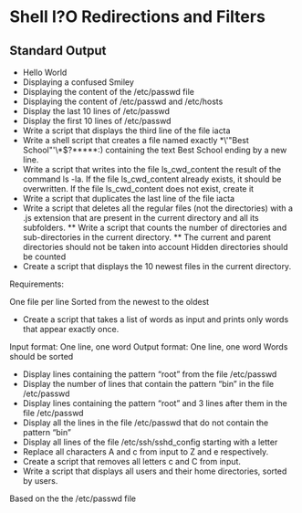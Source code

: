 # Shell I?O Redirections and Filters
## Standard Output
* Hello World
* Displaying a confused Smiley
* Displaying the content of the /etc/passwd file
* Displaying the content of /etc/passwd and /etc/hosts
* Display the last 10 lines of /etc/passwd
* Display the first 10 lines of /etc/passwd
* Write a script that displays the third line of the file iacta
* Write a shell script that creates a file named exactly \*\\'"Best School"\'\\*$\?\*\*\*\*\*:) containing the text Best School ending by a new line.
* Write a script that writes into the file ls_cwd_content the result of the command ls -la. If the file ls_cwd_content already exists, it should be overwritten. If the file ls_cwd_content does not exist, create it
* Write a script that duplicates the last line of the file iacta
* Write a script that deletes all the regular files (not the directories) with a .js extension that are present in the current directory and all its subfolders.
** Write a script that counts the number of directories and sub-directories in the current directory.
** The current and parent directories should not be taken into account
Hidden directories should be counted
* Create a script that displays the 10 newest files in the current directory.

Requirements:

One file per line
Sorted from the newest to the oldest
* Create a script that takes a list of words as input and prints only words that appear exactly once.

Input format: One line, one word
Output format: One line, one word
Words should be sorted

* Display lines containing the pattern “root” from the file /etc/passwd
* Display the number of lines that contain the pattern “bin” in the file /etc/passwd
* Display lines containing the pattern “root” and 3 lines after them in the file /etc/passwd
* Display all the lines in the file /etc/passwd that do not contain the pattern “bin”
* Display all lines of the file /etc/ssh/sshd_config starting with a letter
* Replace all characters A and c from input to Z and e respectively.
* Create a script that removes all letters c and C from input.
* Write a script that displays all users and their home directories, sorted by users.

Based on the the /etc/passwd file
